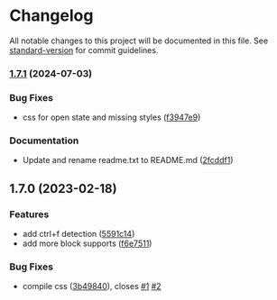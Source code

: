 # Changelog

All notable changes to this project will be documented in this file. See [standard-version](https://github.com/conventional-changelog/standard-version) for commit guidelines.

### [1.7.1](https://github.com/corentin-gautier/Accordion-Blocks/compare/v1.7.0...v1.7.1) (2024-07-03)


### Bug Fixes

* css for open state and missing styles ([f3947e9](https://github.com/corentin-gautier/Accordion-Blocks/commit/f3947e964b51a50f5c28eaf12eaa02c28859bb5b))


### Documentation

* Update and rename readme.txt to README.md ([2fcddf1](https://github.com/corentin-gautier/Accordion-Blocks/commit/2fcddf1148a33a6e5582a3450b4feb51507cc0d8))

## 1.7.0 (2023-02-18)


### Features

* add ctrl+f detection ([5591c14](https://github.com/corentin-gautier/Accordion-Blocks/commit/5591c14663e9825a939ef52765992aeebf20cb7c))
* add more block supports ([f6e7511](https://github.com/corentin-gautier/Accordion-Blocks/commit/f6e7511cb77475e1c1593d46146cbca465c0a687))


### Bug Fixes

* compile css ([3b49840](https://github.com/corentin-gautier/Accordion-Blocks/commit/3b49840519affea6169abdd62556c98db6689191)), closes [#1](https://github.com/corentin-gautier/Accordion-Blocks/issues/1) [#2](https://github.com/corentin-gautier/Accordion-Blocks/issues/2)
